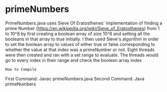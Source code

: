 # primeNumbers

PrimeNumbers.java uses Sieve Of Eratosthenes' implementation of finding a prime Number (https://en.wikipedia.org/wiki/Sieve_of_Eratosthenes) 
from 1 to 10^8 by first creating a boolean array of size 10^8 and setting all the booleans in that array to true initially.
I then used Sieve's algorithm in order to set the boolean array to values of either true or false corresponding to whether the value at that
index was a primeNumber or not. Eight threads were then created and ran with a set range to evaluate. The threads would go to every index in 
their range and check the boolean array index

```
How to Compile
```
First Command: Javac primeNumbers.java
Second Command: Java primeNumbers 
```
